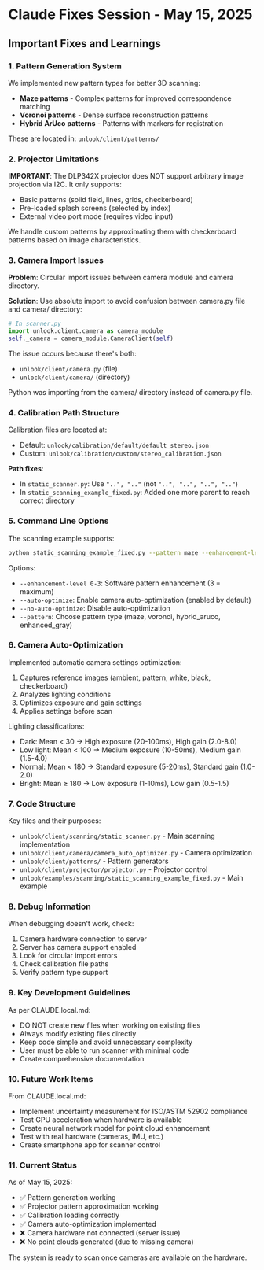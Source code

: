 # Claude Fixes Session - May 15, 2025

## Important Fixes and Learnings

### 1. Pattern Generation System

We implemented new pattern types for better 3D scanning:
- **Maze patterns** - Complex patterns for improved correspondence matching
- **Voronoi patterns** - Dense surface reconstruction patterns
- **Hybrid ArUco patterns** - Patterns with markers for registration

These are located in: `unlook/client/patterns/`

### 2. Projector Limitations

**IMPORTANT**: The DLP342X projector does NOT support arbitrary image projection via I2C. It only supports:
- Basic patterns (solid field, lines, grids, checkerboard)
- Pre-loaded splash screens (selected by index)
- External video port mode (requires video input)

We handle custom patterns by approximating them with checkerboard patterns based on image characteristics.

### 3. Camera Import Issues

**Problem**: Circular import issues between camera module and camera directory.

**Solution**: Use absolute import to avoid confusion between camera.py file and camera/ directory:
```python
# In scanner.py
import unlook.client.camera as camera_module
self._camera = camera_module.CameraClient(self)
```

The issue occurs because there's both:
- `unlook/client/camera.py` (file)
- `unlock/client/camera/` (directory)

Python was importing from the camera/ directory instead of camera.py file.

### 4. Calibration Path Structure

Calibration files are located at:
- Default: `unlook/calibration/default/default_stereo.json`
- Custom: `unlook/calibration/custom/stereo_calibration.json`

**Path fixes**:
- In `static_scanner.py`: Use `"..", ".."` (not `"..", "..", "..", ".."`)
- In `static_scanning_example_fixed.py`: Added one more parent to reach correct directory

### 5. Command Line Options

The scanning example supports:
```bash
python static_scanning_example_fixed.py --pattern maze --enhancement-level 3 --quality high --debug
```

Options:
- `--enhancement-level 0-3`: Software pattern enhancement (3 = maximum)
- `--auto-optimize`: Enable camera auto-optimization (enabled by default)
- `--no-auto-optimize`: Disable auto-optimization
- `--pattern`: Choose pattern type (maze, voronoi, hybrid_aruco, enhanced_gray)

### 6. Camera Auto-Optimization

Implemented automatic camera settings optimization:
1. Captures reference images (ambient, pattern, white, black, checkerboard)
2. Analyzes lighting conditions
3. Optimizes exposure and gain settings
4. Applies settings before scan

Lighting classifications:
- Dark: Mean < 30 → High exposure (20-100ms), High gain (2.0-8.0)
- Low light: Mean < 100 → Medium exposure (10-50ms), Medium gain (1.5-4.0)
- Normal: Mean < 180 → Standard exposure (5-20ms), Standard gain (1.0-2.0)
- Bright: Mean ≥ 180 → Low exposure (1-10ms), Low gain (0.5-1.5)

### 7. Code Structure

Key files and their purposes:
- `unlook/client/scanning/static_scanner.py` - Main scanning implementation
- `unlook/client/camera/camera_auto_optimizer.py` - Camera optimization
- `unlook/client/patterns/` - Pattern generators
- `unlook/client/projector/projector.py` - Projector control
- `unlook/examples/scanning/static_scanning_example_fixed.py` - Main example

### 8. Debug Information

When debugging doesn't work, check:
1. Camera hardware connection to server
2. Server has camera support enabled
3. Look for circular import errors
4. Check calibration file paths
5. Verify pattern type support

### 9. Key Development Guidelines

As per CLAUDE.local.md:
- DO NOT create new files when working on existing files
- Always modify existing files directly
- Keep code simple and avoid unnecessary complexity
- User must be able to run scanner with minimal code
- Create comprehensive documentation

### 10. Future Work Items

From CLAUDE.local.md:
- Implement uncertainty measurement for ISO/ASTM 52902 compliance
- Test GPU acceleration when hardware is available
- Create neural network model for point cloud enhancement
- Test with real hardware (cameras, IMU, etc.)
- Create smartphone app for scanner control

### 11. Current Status

As of May 15, 2025:
- ✅ Pattern generation working
- ✅ Projector pattern approximation working
- ✅ Calibration loading correctly
- ✅ Camera auto-optimization implemented
- ❌ Camera hardware not connected (server issue)
- ❌ No point clouds generated (due to missing camera)

The system is ready to scan once cameras are available on the hardware.